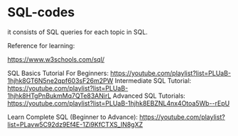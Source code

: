 # SQL-codes
it consists of SQL queries for each topic in SQL.

Reference for learning:

https://www.w3schools.com/sql/

SQL Basics Tutorial For Beginners: https://youtube.com/playlist?list=PLUaB-1hjhk8GT6N5ne2qpf603sF26m2PW
Intermediate SQL Tutorial: https://youtube.com/playlist?list=PLUaB-1hjhk8HTgPnBukmMq7QTe83ANirL
Advanced SQL Tutorials: https://youtube.com/playlist?list=PLUaB-1hjhk8EBZNL4nx4Otoa5Wb--rEpU

Learn Complete SQL (Beginner to Advance): https://youtube.com/playlist?list=PLavw5C92dz9Ef4E-1Zi9KfCTXS_IN8gXZ



